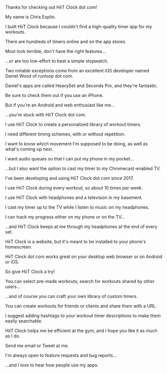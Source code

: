 Thanks for checking out HiiT Clock dot com!

My name is Chris Esplin.

I built HiiT Clock because I couldn't find a high-quality timer app for my workouts.

There are hundreds of timers online and on the app stores.

Most look terrible, don't have the right features...

...or are too low-effort to beat a simple stopwatch.

Two notable exceptions come from an excellent iOS developer named Daniel Wood of runloop dot com.

Daniel's apps are called HeavySet and Seconds Pro, and they're fantastic.

Be sure to check them out if you use an iPhone.

But if you're an Android and web enthusiast like me...

...you're stuck with HiiT Clock dot com.

I use HiiT Clock to create a personalized library of workout timers.

I need different timing schemes, with or without repetition.

I want to know which movement I'm supposed to be doing, as well as what's coming up next.

I want audio queues so that I can put my phone in my pocket...

...but I also want the option to cast my timer to my Chromecast-enabled TV.

I've been developing and using HiiT Clock dot com since 2017.

I use HiiT Clock during every workout, so about 10 times per week.

I use HiiT Clock with headphones and a television in my basement.

I cast my timer up to the TV while I listen to music on my headphones.

I can track my progress either on my phone or on the TV...

...and HiiT Clock beeps at me through my headphones at the end of every set.

HiiT Clock is a website, but it's meant to be installed to your phone's homescreen.

HiiT Clock dot com works great on your desktop web browser or on Android or iOS.

So give HiiT Clock a try!

You can select pre-made workouts, search for workouts shared by other users...

...and of course you can craft your own library of custom timers.

You can create workouts for friends or clients and share them with a URL.

I suggest adding hashtags to your workout timer descriptions to make them easily searchable.

HiiT Clock helps me be efficient at the gym, and I hope you like it as much as I do.

Send me email or Tweet at me.

I'm always open to feature requests and bug reports...

...and I love to hear how people use my apps.

